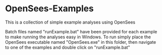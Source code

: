# OpenSees-Examples
This is a collection of simple example analyses using OpenSees

Batch files named "runExample.bat" have been provided for each example to 
make running the analyses easy in Windows. To run simply place the OpenSees 
executable named "OpenSees.exe" in this folder, then navigate to one of the 
examples and double click on "runExample.bat"

